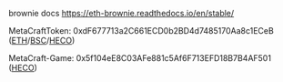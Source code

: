 brownie docs https://eth-brownie.readthedocs.io/en/stable/

MetaCraftToken: 0xdF677713a2C661ECD0b2BD4d7485170Aa8c1ECeB ([ETH](https://etherscan.io/token/0xdF677713a2C661ECD0b2BD4d7485170Aa8c1ECeB )/[BSC](https://bscscan.com/token/0xdF677713a2C661ECD0b2BD4d7485170Aa8c1ECeB )/[HECO](https://hecoinfo.com/token/0xdF677713a2C661ECD0b2BD4d7485170Aa8c1ECeB ))

MetaCraft-Game: 0x5f104eE8C03AFe881c5Af6F713EFD18B7B4AF501 ([HECO](https://hecoinfo.com/address/0x5f104eE8C03AFe881c5Af6F713EFD18B7B4AF501 ))
